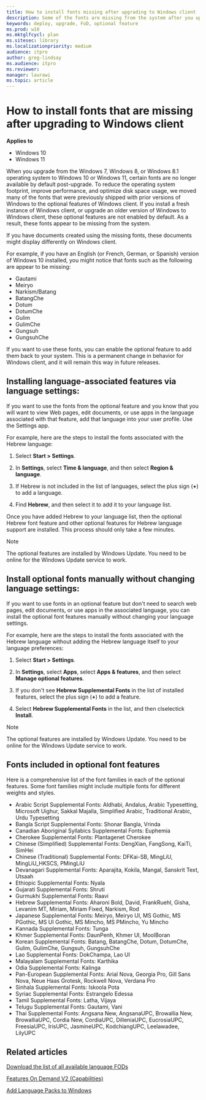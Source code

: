 ```yaml
---
title: How to install fonts missing after upgrading to Windows client
description: Some of the fonts are missing from the system after you upgrade to Windows client.
keywords: deploy, upgrade, FoD, optional feature
ms.prod: w10
ms.mktglfcycl: plan
ms.sitesec: library
ms.localizationpriority: medium
audience: itpro
author: greg-lindsay
ms.audience: itpro
ms.reviewer: 
manager: laurawi
ms.topic: article
---
```

# How to install fonts that are missing after upgrading to Windows client

**Applies to**

- Windows 10
- Windows 11

When you upgrade from the Windows 7, Windows 8, or Windows 8.1 operating system to Windows 10 or Windows 11, certain fonts are no longer available by default post-upgrade. To reduce the operating system footprint, improve performance, and optimize disk space usage, we moved many of the fonts that were previously shipped with prior versions of Windows to the optional features of Windows client. If you install a fresh instance of Windows client, or upgrade an older version of Windows to Windows client, these optional features are not enabled by default. As a result, these fonts appear to be missing from the system.

If you have documents created using the missing fonts, these documents might display differently on Windows client.

For example, if you have an English (or French, German, or Spanish) version of Windows 10 installed, you might notice that fonts such as the following are appear to be missing:

- Gautami
- Meiryo
- Narkism/Batang
- BatangChe
- Dotum
- DotumChe
- Gulim
- GulimChe
- Gungsuh
- GungsuhChe

If you want to use these fonts, you can enable the optional feature to add them back to your system. This is a permanent change in behavior for Windows client, and it will remain this way in future releases.

## Installing language-associated features via language settings:

If you want to use the fonts from the optional feature and you know that you will want to view Web pages, edit documents, or use apps in the language associated with that feature, add that language into your user profile. Use the Settings app.

For example, here are the steps to install the fonts associated with the Hebrew language:

1. Select **Start > Settings**.

2. In **Settings**, select **Time & language**, and then select **Region & language**.

3. If Hebrew is not included in the list of languages, select the plus sign (**+**) to add a language.

4. Find **Hebrew**, and then select it to add it to your language list.

Once you have added Hebrew to your language list, then the optional Hebrew font feature and other optional features for Hebrew language support are installed. This process should only take a few minutes.

> [!NOTE]
> The optional features are installed by Windows Update. You need to be online for the Windows Update service to work.

## Install optional fonts manually without changing language settings:

If you want to use fonts in an optional feature but don't need to search web pages, edit documents, or use apps in the associated language, you can install the optional font features manually without changing your language settings.

For example, here are the steps to install the fonts associated with the Hebrew language without adding the Hebrew language itself to your language preferences:

1. Select **Start > Settings**.

2. In **Settings**, select **Apps**, select **Apps & features**, and then select **Manage optional features**.

3. If you don't see **Hebrew Supplemental Fonts** in the list of installed features, select the plus sign (**+**) to add a feature.

4. Select **Hebrew Supplemental Fonts** in the list, and then clselectick **Install**.

> [!NOTE]
> The optional features are installed by Windows Update. You need to be online for the Windows Update service to work.

## Fonts included in optional font features

Here is a comprehensive list of the font families in each of the optional features. Some font families might include multiple fonts for different weights and styles.

- Arabic Script Supplemental Fonts: Aldhabi, Andalus, Arabic Typesetting, Microsoft Uighur, Sakkal Majalla, Simplified Arabic, Traditional Arabic, Urdu Typesetting
- Bangla Script Supplemental Fonts: Shonar Bangla, Vrinda
- Canadian Aboriginal Syllabics Supplemental Fonts: Euphemia
- Cherokee Supplemental Fonts: Plantagenet Cherokee
- Chinese (Simplified) Supplemental Fonts: DengXian, FangSong, KaiTi, SimHei
- Chinese (Traditional) Supplemental Fonts: DFKai-SB, MingLiU, MingLiU_HKSCS, PMingLiU
- Devanagari Supplemental Fonts: Aparajita, Kokila, Mangal, Sanskrit Text, Utsaah
- Ethiopic Supplemental Fonts: Nyala
- Gujarati Supplemental Fonts: Shruti
- Gurmukhi Supplemental Fonts: Raavi
- Hebrew Supplemental Fonts: Aharoni Bold, David, FrankRuehl, Gisha, Levanim MT, Miriam, Miriam Fixed, Narkism, Rod
- Japanese Supplemental Fonts: Meiryo, Meiryo UI, MS Gothic, MS PGothic, MS UI Gothic, MS Mincho, MS PMincho, Yu Mincho
- Kannada Supplemental Fonts: Tunga
- Khmer Supplemental Fonts: DaunPenh, Khmer UI, MoolBoran
- Korean Supplemental Fonts: Batang, BatangChe, Dotum, DotumChe, Gulim, GulimChe, Gungsuh, GungsuhChe
- Lao Supplemental Fonts: DokChampa, Lao UI
- Malayalam Supplemental Fonts: Karthika
- Odia Supplemental Fonts: Kalinga
- Pan-European Supplemental Fonts: Arial Nova, Georgia Pro, Gill Sans Nova, Neue Haas Grotesk, Rockwell Nova, Verdana Pro
- Sinhala Supplemental Fonts: Iskoola Pota
- Syriac Supplemental Fonts: Estrangelo Edessa
- Tamil Supplemental Fonts: Latha, Vijaya
- Telugu Supplemental Fonts: Gautami, Vani
- Thai Supplemental Fonts: Angsana New, AngsanaUPC, Browallia New, BrowalliaUPC, Cordia New, CordiaUPC, DilleniaUPC, EucrosiaUPC, FreesiaUPC, IrisUPC, JasmineUPC, KodchiangUPC, Leelawadee, LilyUPC

## Related articles

[Download the list of all available language FODs](https://download.microsoft.com/download/0/A/A/0AA4342D-3933-4216-A90D-3BA8392FB1D1/Windows%2010%201703%20FOD%20to%20LP%20Mapping%20Table.xlsx)

[Features On Demand V2 (Capabilities)](/windows-hardware/manufacture/desktop/features-on-demand-v2--capabilities#span-idrelatedtopicsspanrelated-topics)

[Add Language Packs to Windows](/windows-hardware/manufacture/desktop/add-language-packs-to-windows)
